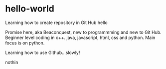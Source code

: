 # hello-world
Learning how to create repository in Git Hub
hello

Promise here, aka Beaconquest, new to programmming and new to Git Hub. Beginner level coding in
c++. java, javascript, html, css and python. Main focus is on python. 

Learning how to use Github...slowly! 


nothin

